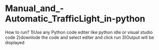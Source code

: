 # Manual_and_-Automatic_TrafficLight_in-python
How to run?
 1)Use any Python code editer like python idle or visual studio code
 2)downlode the code and select editer and click run 
 3)Output will be displayed
